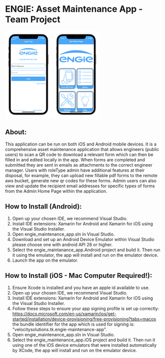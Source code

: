 ENGIE: Asset Maintenance App - Team Project
====================

<p align="left">
  <img src="/images/engie-login.png" width="30%" />
  <img src="/images/engie-home.png" width="30%" />
</p>

About:
-------------- 

This application can be run on both iOS and Android mobile devices.
It is a comprehensive asset maintenance application that allows engineers (public users) to scan a QR code to download a relevant form which can then be filled in and edited locally in the app. When forms are completed and submitted they are sent in emails as attachments to the correct engineer manager.
Users with roleType admin have additional features at their disposal, for example, they can upload new fillable pdf forms to the remote aws bucket, generate new qr codes for these forms. Admin users can also view and update the recipient email addresses for specific types of forms from the Admin Home Page within the application.

How to Install (Android):
-------------- 

1) Open up your chosen IDE, we recommend Visual Studio.
2) Install IDE extensions: Xamarin for Android and Xamarin for iOS using the Visual Studio Installer.
3) Open engie_maintenance_app.sln in Visual Studio.
4) Download and set up an Android Device Emulator within Visual Studio please choose one with android API 28 or higher.
5) Select the engie_maintanance_app.Android project and build it. Then run it using the emulator, the app will install and run on the emulator device.
6) Launch the app on the emulator.

How to Install (iOS - Mac Computer Required!):
-------------- 
1) Ensure Xcode is installed and you have an apple id available to use.
2) Open up your chosen IDE, we recommend Visual Studio.
3) Install IDE extensions: Xamarin for Android and Xamarin for iOS using the Visual Studio Installer.
4) Follow these steps to ensure your app signing profile is set up correctly: https://docs.microsoft.com/en-us/xamarin/ios/get-started/installation/device-provisioning/free-provisioning?tabs=macos  the bundle identifier for the app which is used for signing is: "velocitysolutions.tk.engie-maintenance-app".
5) Open engie_maintenance_app.sln in Visual Studio.
6) Select the engie_maintenance_app.iOS project and build it. Then run it using one of the iOS device emulators that were installed automatically by XCode, the app will install and run on the emulator device.
